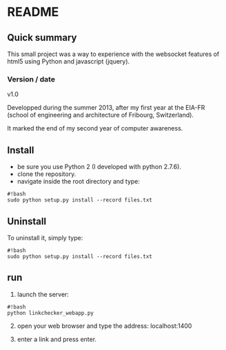 # README #

## Quick summary ##

This small project was a way to experience with the websocket features of html5 using Python and javascript (jquery).

### Version / date ###
v1.0

Developped during the summer 2013, after my first year at the EIA-FR (school of engineering and architecture of Fribourg, Switzerland).

It marked the end of my second year of computer awareness.

## Install ##

- be sure you use Python 2 (I developed with python 2.7.6).
- clone the repository.
- navigate inside the root directory and type: 

```
#!bash
sudo python setup.py install --record files.txt

```
## Uninstall ##
To uninstall it, simply type:
```
#!bash
sudo python setup.py install --record files.txt

```
## run ##
1) launch the server:
```
#!bash
python linkchecker_webapp.py

```
2) open your web browser and type the address: localhost:1400

3) enter a link and press enter.